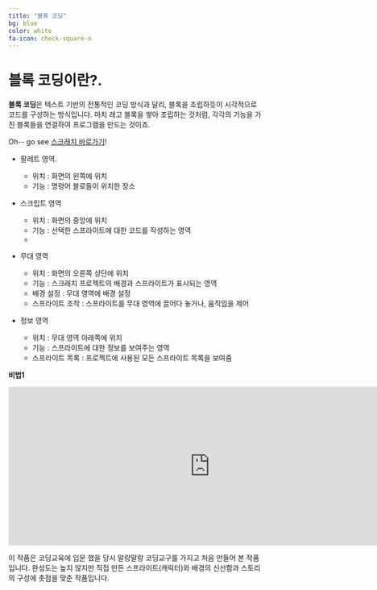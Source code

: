 ```yaml
---
title: "블록 코딩"
bg: blue
color: white
fa-icon: check-square-o
---
```



# 블록 코딩이란?.

**블록 코딩**은 텍스트 기반의 전통적인 코딩 방식과 달리, 블록을 조립하듯이 시각적으로 코드를 구성하는 방식입니다. 마치 레고 블록을 쌓아 조립하는 것처럼, 각각의 기능을 가진 블록들을 연결하여 프로그램을 만드는 것이죠.

Oh-- go see [스크래치 바로가기](https://scratch.mit.edu)!

- 팔레트 영역.
  * 위치 : 화면의 왼쪽에 위치
  * 기능 : 명령어 블로들이 위치한 장소
   
- 스크립트 영역
  * 위치 : 화면의 중앙에 위치
  * 기능 : 선택한 스프라이트에 대한 코드를 작성하는 영역
  * 
- 무대 영역
  * 위치 : 화면의 오른쪽 상단에 위치
  * 기능 : 스크래치 프로젝트의 배경과 스프라이트가 표시되는 영역
  * 배경 설정 : 무대 영역에 배경 설정
  * 스프라이트 조작 : 스프라이트를 무대 영역에 끌어다 놓거나, 움직임을 제어
    
- 정보 영역
  * 위치 : 무대 영역 아래쪽에 위치
  * 기능 : 스프라이트에 대한 정보를 보여주는 영역
  * 스프라이트 목록 : 프로젝트에 사용된 모든 스프라이트 목록을 보여줌
  

**비법1**
   <div class = "icontain">
   <iframe width="800" height="315" src="https://www.youtube.com/embed/j9D_41RZCac?si=4EwOrUXqo9z4tj_-" title="YouTube video player" frameborder="0"    
    allow="accelerometer; autoplay; clipboard-write; encrypted-media; gyroscope; picture-in-picture; web-share" referrerpolicy="strict-origin-when-cross-origin" 
    allowfullscreen></iframe>
   </div>

이 작품은 코딩교육에 입문 했을 당시 말랑말랑 코딩교구를 가지고 처음 만들어 본 작품입니다. 완성도는 높지 않지만 직접 만든 스프라이트(캐릭터)와 배경의 신선함과 스토리의 구성에 촛점을 맞춘 작품입니다.


